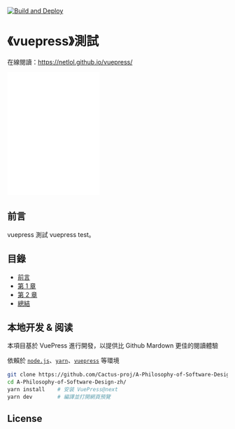 [![Build and Deploy](https://github.com/netlol/vuepress/actions/workflows/CI.yml/badge.svg)](https://github.com/netlol/vuepress/actions/workflows/CI.yml)

# 《vuepress》測試

在線閱讀：<https://netlol.github.io/vuepress/>

<div style="inline">
  <img src="./docs/cover.jpeg" width="210px" height="280px" />
</div>

## 前言

vuepress 測試 vuepress test。

## 目錄

* [前言](preface.md)
* [第 1 章 ](ch01.md)
* [第 2 章 ](ch02.md)
* [總結](summary.md)

## 本地开发 & 阅读

本項目基於 VuePress 進行開發，以提供比 Github Mardown 更佳的閱讀體驗

依賴於 [`node.js`][nodejs]、[`yarn`][yarn]、[`vuepress`][vuepress] 等環境

[nodejs]: https://nodejs.org/zh-cn/

[yarn]: https://yarnpkg.com/

[vuepress]: https://v2.vuepress.vuejs.org/zh/

```sh
git clone https://github.com/Cactus-proj/A-Philosophy-of-Software-Design-zh.git
cd A-Philosophy-of-Software-Design-zh/
yarn install    # 安装 VuePress@next
yarn dev        # 編譯並打開網頁預覽
```

## License


